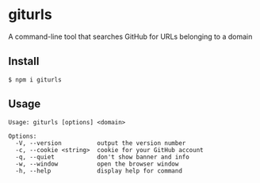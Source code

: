 # giturls

A command-line tool that searches GitHub for URLs belonging to a domain

## Install

`$ npm i giturls`

## Usage

```
Usage: giturls [options] <domain>

Options:
  -V, --version          output the version number
  -c, --cookie <string>  cookie for your GitHub account
  -q, --quiet            don't show banner and info
  -w, --window           open the browser window
  -h, --help             display help for command
```

